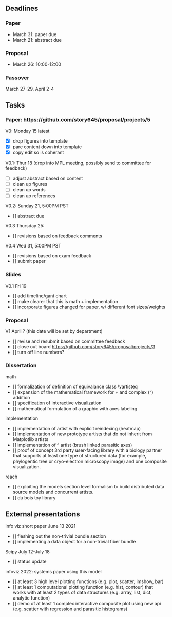 ## Deadlines
### Paper
* March 31: paper due
* March 21: abstract due
### Proposal
* March 26: 10:00-12:00
### Passover
March 27-29, April 2-4
## Tasks
### Paper: https://github.com/story645/proposal/projects/5
V0: Monday 15 latest
- [x] drop figures into template
- [x] pare content down into template
- [x] copy edit so is coherant

V0.1: Thur 18 (drop into MPL meeting, possibly send to committee for feedback)
- [ ] adjust abstract based on content
- [ ] clean up figures
- [ ] clean up words
- [ ] clean up references

V0.2: Sunday 21, 5:00PM PST
- [] abstract due

V0.3 Thursday 25:
- [] revisions based on feedback comments

V0.4 Wed 31, 5:00PM PST
- [] revisions based on exam feedback 
- [] submit paper

### Slides
V0.1 Fri 19
- [] add timeline/gant chart
- [] make clearer that this is math + implementation 
- [] incorporate figures changed for paper, w/ different font sizes/weights  

### Proposal 
V1 April ? (this date will be set by department)  
- [] revise and resubmit based on committee feedback 
- [] close out board https://github.com/story645/proposal/projects/3
- [] turn off line numbers?
### Dissertation 
math
- [] formalization of definition of equivalance class \vartisteq
- [] expansion of the mathematical framework for + and complex (^) addition
- [] specification of interactive visualization
- [] mathematical formulation of a graphic with axes labeling
 
implementation
- [] implementation of artist with explicit reindexing (heatmap)
- [] implementation of new prototype artists that do not inherit from Matplotlib artists
- [] implementation of ^ artist (brush linked parasitic axes)
- [] proof of concept 3rd party user-facing library with a biology partner that supports at least one type of structured data (for example, phylogentic tree or cryo-electron microscopy image) and one composite visualization.


reach
- [] exploiting the models section level formalism to build distributed data source models and concurrent artists.
- [] du bois toy library

## External presentations 

info viz short paper June 13 2021
- [] fleshing out the non-trivial bundle section 
- [] implementing a data object for a non-trivial fiber bundle

Scipy July 12-July 18
- [] status update 

infoviz 2022: systems paper using this model
- [] at least 3 high level plotting functions (e.g. plot, scatter, imshow, bar)
- [] at least 1 computational plotting function (e.g. hist, contour) that works with at least 2 types of data structures (e.g. array, list, dict, analytic function)
- [] demo of at least 1 complex interactive composite plot using new api (e.g. scatter with regression and parasitic histograms)


